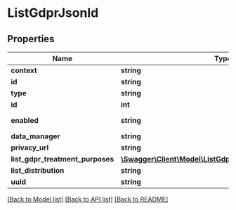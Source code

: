 # ListGdprJsonld

## Properties
Name | Type | Description | Notes
------------ | ------------- | ------------- | -------------
**context** | **string** |  | [optional] 
**id** | **string** |  | [optional] 
**type** | **string** |  | [optional] 
**id** | **int** |  | [optional] 
**enabled** | **string** | Enable GDPR tools | [optional] 
**data_manager** | **string** |  | [optional] 
**privacy_url** | **string** |  | [optional] 
**list_gdpr_treatment_purposes** | [**\Swagger\Client\Model\ListGdprTreatmentPurposeJsonld[]**](ListGdprTreatmentPurposeJsonld.md) |  | [optional] 
**list_distribution** | **string** |  | [optional] 
**uuid** | **string** |  | [optional] 

[[Back to Model list]](../../README.md#documentation-for-models) [[Back to API list]](../../README.md#documentation-for-api-endpoints) [[Back to README]](../../README.md)

